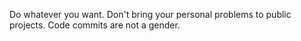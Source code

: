 Do whatever you want. Don't bring your personal problems to public projects. Code commits are not a gender.
